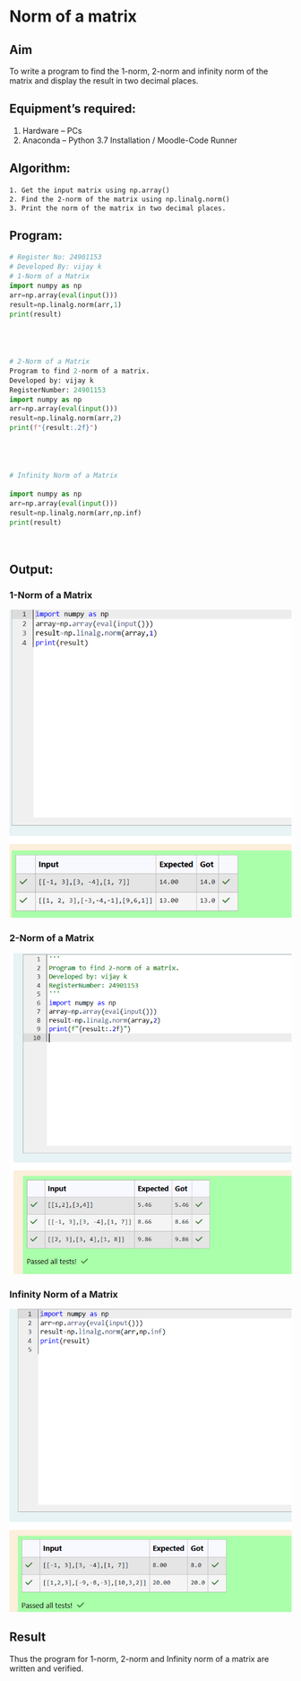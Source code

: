 # Norm of a matrix
## Aim
To write a program to find the 1-norm, 2-norm and infinity norm of the matrix and display the result in two decimal places.
## Equipment’s required:
1.	Hardware – PCs
2.	Anaconda – Python 3.7 Installation / Moodle-Code Runner
## Algorithm:
	1. Get the input matrix using np.array()   
    2. Find the 2-norm of the matrix using np.linalg.norm()
	3. Print the norm of the matrix in two decimal places.
## Program:
```Python
# Register No: 24901153
# Developed By: vijay k
# 1-Norm of a Matrix
import numpy as np
arr=np.array(eval(input()))
result=np.linalg.norm(arr,1)
print(result)




# 2-Norm of a Matrix
Program to find 2-norm of a matrix.
Developed by: vijay k
RegisterNumber: 24901153
import numpy as np
arr=np.array(eval(input()))
result=np.linalg.norm(arr,2)
print(f"{result:.2f}")




# Infinity Norm of a Matrix

import numpy as np
arr=np.array(eval(input()))
result=np.linalg.norm(arr,np.inf)
print(result)




```
## Output:
### 1-Norm of a Matrix
![alt text](image.png)

### 2-Norm of a Matrix
![alt text](image-1.png)

### Infinity Norm of a Matrix
![alt text](image-2.png)

## Result
Thus the program for 1-norm, 2-norm and Infinity norm of a matrix are written and verified.
